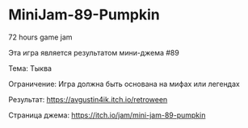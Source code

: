 # MiniJam-89-Pumpkin
 72 hours game jam
 
 Эта игра является результатом мини-джема #89
 
 Тема: Тыква
 
 Ограничение: Игра должна быть основана на мифах или легендах
 
 Результат: https://avgustin4ik.itch.io/retroween
 
 Страница джема: https://itch.io/jam/mini-jam-89-pumpkin
